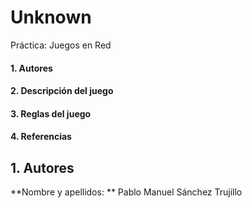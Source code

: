 # Unknown
Práctica: Juegos en Red

  #### 1. Autores
  #### 2. Descripción del juego
  #### 3. Reglas del juego
  #### 4. Referencias

## 1. Autores
**Nombre y apellidos: ** Pablo Manuel Sánchez Trujillo<br>

